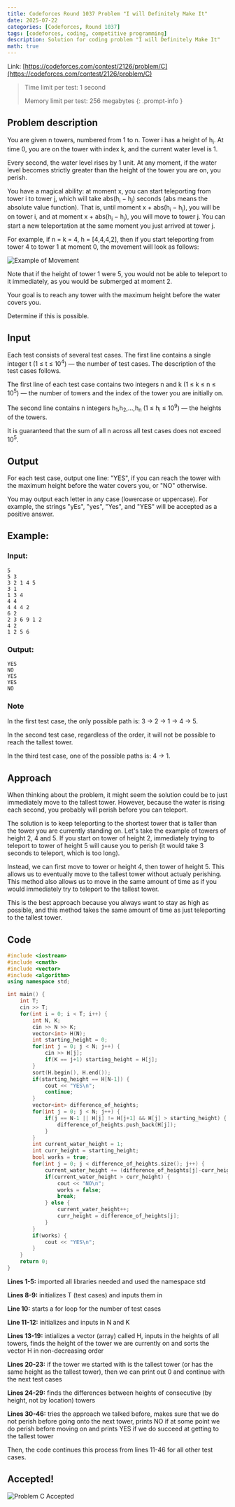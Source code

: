 ```yaml
---
title: Codeforces Round 1037 Problem "I will Definitely Make It"
date: 2025-07-22
categories: [Codeforces, Round 1037]
tags: [codeforces, coding, competitive programming]
description: Solution for coding problem "I will Definitely Make It"
math: true
---
```


Link: [https://codeforces.com/contest/2126/problem/C](https://codeforces.com/contest/2126/problem/C)

> 
> Time limit per test: 1 second
> 
> Memory limit per test: 256 megabytes
{: .prompt-info }

## Problem description

You are given n towers, numbered from 1 to n. Tower i has a height of h<sub>i</sub>. At time 0, you are on the tower with index k, and the current water level is 1.

Every second, the water level rises by 1 unit. At any moment, if the water level becomes strictly greater than the height of the tower you are on, you perish.

You have a magical ability: at moment x, you can start teleporting from tower i to tower j, which will take abs(h<sub>i</sub> − h<sub>j</sub>) seconds (abs means the absolute value function). That is, until moment x + abs(h<sub>i</sub> − h<sub>j</sub>), you will be on tower i, and at moment x + abs(h<sub>i</sub> − h<sub>j</sub>), you will move to tower j. You can start a new teleportation at the same moment you just arrived at tower j.

For example, if n = k = 4, h = [4,4,4,2], then if you start teleporting from tower 4 to tower 1 at moment 0, the movement will look as follows:

![Example of Movement](/assets/img/codeforces/round1037/problemCex.png)

Note that if the height of tower 1 were 5, you would not be able to teleport to it immediately, as you would be submerged at moment 2.

Your goal is to reach any tower with the maximum height before the water covers you.

Determine if this is possible.

## Input

Each test consists of several test cases. The first line contains a single integer t (1 ≤ t ≤ 10<sup>4</sup>) — the number of test cases. The description of the test cases follows.

The first line of each test case contains two integers n and k (1 ≤ k ≤ n ≤ 10<sup>5</sup>) — the number of towers and the index of the tower you are initially on.

The second line contains n integers h<sub>1</sub>,h<sub>2</sub>,…,h<sub>n</sub> (1 ≤ h<sub>i</sub> ≤ 10<sup>9</sup>) — the heights of the towers.

It is guaranteed that the sum of all n across all test cases does not exceed 10<sup>5</sup>.

## Output

For each test case, output one line: "YES", if you can reach the tower with the maximum height before the water covers you, or "NO" otherwise.

You may output each letter in any case (lowercase or uppercase). For example, the strings "yEs", "yes", "Yes", and "YES" will be accepted as a positive answer.

## Example:

### Input: 
```
5
5 3
3 2 1 4 5
3 1
1 3 4
4 4
4 4 4 2
6 2
2 3 6 9 1 2
4 2
1 2 5 6
```

### Output:
```
YES
NO
YES
YES
NO
```

### Note
In the first test case, the only possible path is: 3 → 2 → 1 → 4 → 5.

In the second test case, regardless of the order, it will not be possible to reach the tallest tower.

In the third test case, one of the possible paths is: 4 → 1.

## Approach
When thinking about the problem, it might seem the solution could be to just immediately move to the tallest tower. However, because the water is rising each second, you probably will perish before you can teleport.

The solution is to keep teleporting to the shortest tower that is taller than the tower you are currently standing on. Let's take the example of towers of height 2, 4 and 5. If you start on tower of height 2, immediately trying to teleport to tower of height 5 will cause you to perish (it would take 3 seconds to teleport, which is too long).

Instead, we can first move to tower or height 4, then tower of height 5. This allows us to eventually move to the tallest tower without actualy perishing. This method also allows us to move in the same amount of time as if you would immediately try to teleport to the tallest tower.

This is the best approach because you always want to stay as high as possible, and this method takes the same amount of time as just teleporting to the tallest tower.

## Code
```c++
#include <iostream>
#include <cmath>
#include <vector>
#include <algorithm>
using namespace std;

int main() {
    int T;
    cin >> T;
    for(int i = 0; i < T; i++) {
        int N, K;
        cin >> N >> K;
        vector<int> H(N);
        int starting_height = 0;
        for(int j = 0; j < N; j++) {
            cin >> H[j];
            if(K == j+1) starting_height = H[j];
        }
        sort(H.begin(), H.end());
        if(starting_height == H[N-1]) {
            cout << "YES\n";
            continue;
        }
        vector<int> difference_of_heights;
        for(int j = 0; j < N; j++) {
            if(j == N-1 || H[j] != H[j+1] && H[j] > starting_height) {
                difference_of_heights.push_back(H[j]);
            }
        }
        int current_water_height = 1;
        int curr_height = starting_height;
        bool works = true;
        for(int j = 0; j < difference_of_heights.size(); j++) {
            current_water_height += (difference_of_heights[j]-curr_height-1);
            if(current_water_height > curr_height) {
                cout << "NO\n";
                works = false;
                break;
            } else {
                current_water_height++;
                curr_height = difference_of_heights[j];
            }
        }
        if(works) {
            cout << "YES\n";
        }
    }
    return 0;
}
```

**Lines 1-5:** imported all libraries needed and used the namespace std

**Lines 8-9:** initializes T (test cases) and inputs them in

**Line 10:** starts a for loop for the number of test cases

**Line 11-12:** initializes and inputs in N and K

**Lines 13-19:** intializes a vector (array) called H, inputs in the heights of all towers, finds the height of the tower we are currently on and sorts the vector H in non-decreasing order

**Lines 20-23:** if the tower we started with is the tallest tower (or has the same height as the tallest tower), then we can print out 0 and continue with the next test cases

**Lines 24-29:** finds the differences between heights of consecutive (by height, not by location) towers

**Lines 30-46:** tries the approach we talked before, makes sure that we do not perish before going onto the next tower, prints NO if at some point we do perish before moving on and prints YES if we do succeed at getting to the tallest tower

Then, the code continues this process from lines 11-46 for all other test cases.

## Accepted!

![Problem C Accepted](/assets/img/codeforces/round1037/problemC.png)
